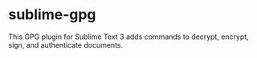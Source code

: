 sublime-gpg
===========

This GPG plugin for Sublime Text 3 adds commands to decrypt, encrypt, sign, and authenticate documents.
